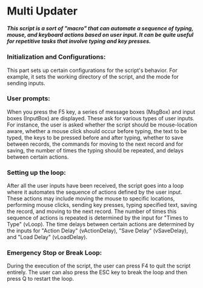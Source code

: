 # Multi Updater

##### This script is a sort of "macro" that can automate a sequence of typing, mouse, and keyboard actions based on user input. It can be quite useful for repetitive tasks that involve typing and key presses.

### Initialization and Configurations: 
This part sets up certain configurations for the script's behavior. For example, it sets the working directory of the script, and the mode for sending inputs.

### User prompts: 
When you press the F5 key, a series of message boxes (MsgBox) and input boxes (InputBox) are displayed. These ask for various types of user inputs. For instance, the user is asked whether the script should be mouse-location aware, whether a mouse click should occur before typing, the text to be typed, the keys to be pressed before and after typing, whether to save between records, the commands for moving to the next record and for saving, the number of times the typing should be repeated, and delays between certain actions.

### Setting up the loop: 
After all the user inputs have been received, the script goes into a loop where it automates the sequence of actions defined by the user input. These actions may include moving the mouse to specific locations, performing mouse clicks, sending key presses, typing specified text, saving the record, and moving to the next record. The number of times this sequence of actions is repeated is determined by the input for "Times to Type" (vLoop). The time delays between certain actions are determined by the inputs for "Action Delay" (vActionDelay), "Save Delay" (vSaveDelay), and "Load Delay" (vLoadDelay).

### Emergency Stop or Break Loop: 
During the execution of the script, the user can press F4 to quit the script entirely. The user can also press the ESC key to break the loop and then press Q to restart the loop.
